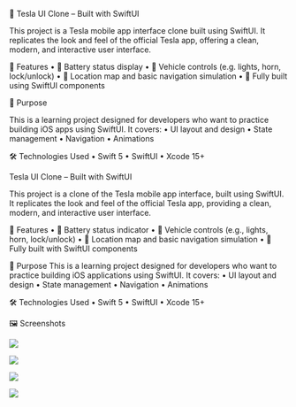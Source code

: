🚗 Tesla UI Clone – Built with SwiftUI

This project is a Tesla mobile app interface clone built using SwiftUI. It replicates the look and feel of the official Tesla app, offering a clean, modern, and interactive user interface.

📱 Features
	•	🔋 Battery status display
	•	🚗 Vehicle controls (e.g. lights, horn, lock/unlock)
	•	🧭 Location map and basic navigation simulation
	•	🧪 Fully built using SwiftUI components

🎯 Purpose

This is a learning project designed for developers who want to practice building iOS apps using SwiftUI. It covers:
	•	UI layout and design
	•	State management
	•	Navigation
	•	Animations

🛠️ Technologies Used
	•	Swift 5
	•	SwiftUI
	•	Xcode 15+


 Tesla UI Clone – Built with SwiftUI

This project is a clone of the Tesla mobile app interface, built using SwiftUI. It replicates the look and feel of the official Tesla app, providing a clean, modern, and interactive user interface.

📱 Features
• 🔋 Battery status indicator
• 🚗 Vehicle controls (e.g., lights, horn, lock/unlock)
• 🧭 Location map and basic navigation simulation
• 🧪 Fully built with SwiftUI components

🎯 Purpose
This is a learning project designed for developers who want to practice building iOS applications using SwiftUI. It covers:
• UI layout and design
• State management
• Navigation
• Animations

🛠️ Technologies Used
• Swift 5
• SwiftUI
• Xcode 15+

🖼️ Screenshots


![](tesla1.png) 

![](tesla2.png)  

![](tesla3.png) 

![](tesla4.png) 


